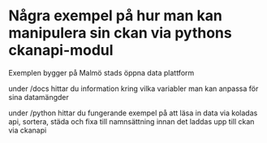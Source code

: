 # Några exempel på hur man kan manipulera sin ckan via pythons ckanapi-modul

Exemplen bygger på Malmö stads öppna data plattform


under /docs hittar du information kring vilka variabler man kan anpassa för sina datamängder

under /python hittar du fungerande exempel på att läsa in data via koladas api, sortera, städa och fixa till namnsättning innan det laddas upp till ckan via ckanapi

